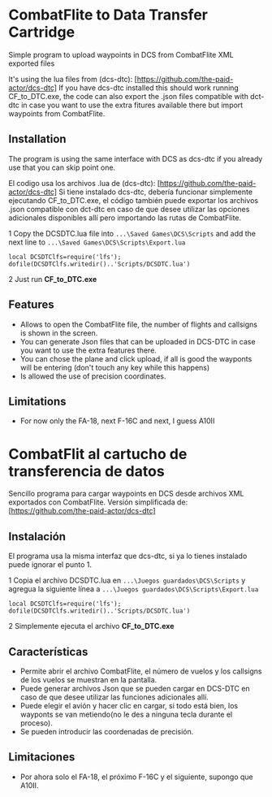 # CombatFlite to Data Transfer Cartridge
Simple program to upload waypoints in DCS from CombatFlite XML exported files

It's using the lua files from (dcs-dtc):  [https://github.com/the-paid-actor/dcs-dtc]
If you have dcs-dtc installed this should work running CF_to_DTC.exe, the code can also export the .json files 
compatible with dct-dtc in case you want to use the extra fitures available there but import waypoints from CombatFlite.  

## Installation
The program is using the same interface with DCS as dcs-dtc if you already use that you can skip point one.

El codigo usa los archivos .lua de (dcs-dtc): [https://github.com/the-paid-actor/dcs-dtc]
Si tiene instalado dcs-dtc, debería funcionar simplemente ejecutando CF_to_DTC.exe, el código también puede exportar los archivos .json
compatible con dct-dtc en caso de que desee utilizar las opciones adicionales disponibles allí pero importando las rutas de CombatFlite.

1 Copy the DCSDTC.lua file into ``...\Saved Games\DCS\Scripts``
and add the next line to  ``...\Saved Games\DCS\Scripts\Export.lua``

``local DCSDTClfs=require('lfs'); dofile(DCSDTClfs.writedir()..'Scripts/DCSDTC.lua')``

2 Just run **CF_to_DTC.exe**

## Features

* Allows to open the CombatFlite file, the number of flights and callsigns is shown in the screen.
* You can generate Json files that can be uploaded in DCS-DTC in case you want to use the extra features there. 
* You can chose the plane and click upload, if all is good the wayponts will be entering (don't touch any key while this happens) 
* Is allowed the use of precision coordinates. 

## Limitations

 * For now only the FA-18, next F-16C and next, I guess A10II

# CombatFlit al cartucho de transferencia de datos
Sencillo programa para cargar waypoints en DCS desde archivos XML exportados con CombatFlite.
Versión simplificada de: [https://github.com/the-paid-actor/dcs-dtc]

## Instalación
El programa usa la misma interfaz que dcs-dtc, si ya lo tienes instalado puede ignorar el punto 1.

1 Copia el archivo DCSDTC.lua en ``...\Juegos guardados\DCS\Scripts``
y agregua la siguiente línea a ``...\Juegos guardados\DCS\Scripts\Export.lua``

``local DCSDTClfs=require('lfs'); dofile(DCSDTClfs.writedir()..'Scripts/DCSDTC.lua')``

2 Simplemente ejecuta el archivo **CF_to_DTC.exe**

## Características

* Permite abrir el archivo CombatFlite, el número de vuelos y los callsigns de los vuelos se muestran en la pantalla.
* Puede generar archivos Json que se pueden cargar en DCS-DTC en caso de que desee utilizar las funciones adicionales allí.
* Puede elegir el avión y hacer clic en cargar, si todo está bien, los wayponts se van metiendo(no le des a ninguna tecla durante el proceso).
* Se pueden introducir las coordenadas de precisión.

## Limitaciones

* Por ahora solo el FA-18, el próximo F-16C y el siguiente, supongo que A10II.
